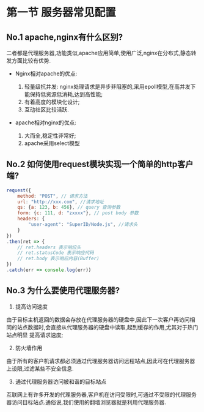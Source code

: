 # 第一节 服务器常见配置

## No.1 apache,nginx有什么区别?

二者都是代理服务器,功能类似,apache应用简单,使用广泛,nginx在分布式,静态转发方面比较有优势.

* Nginx相对apache的优点:

  1. 轻量级抗并发: nginx处理请求是异步非阻塞的,采用epoll模型,在高并发下能保持低资源低消耗,达到高性能;
  2. 有着高度的模块化设计;
  3. 互动社区比较活跃.

* apache相对nginx的优点:

  1. 大而全,稳定性非常好;
  2. apache采用select模型

## No.2 如何使用request模块实现一个简单的http客户端?

```js
request({
    method: "POST", // 请求方法
    url: "http://xxx.com", //请求地址
    qs: {a: 123, b: 456}, // query 查询参数
    form: {c: 111, d: "zxxxx"}, // post body 参数
    headers: {
        "user-agent": "SuperID/Node.js", //请求头
    }
})
.then(ret => {
    // ret.headers 表示响应头
    // ret.statusCode 表示响应代码
    // ret.body 表示响应内容(Buffer)
})
.catch(err => console.log(err))
```

## No.3 为什么要使用代理服务器?

1. 提高访问速度

由于目标主机返回的数据会存放在代理服务器的硬盘中,因此下一次客户再访问相同的站点数据时,会直接从代理服务器的硬盘中读取,起到缓存的作用,尤其对于热门站点明显 提高请求速度;

2. 防火墙作用

由于所有的客户机请求都必须通过代理服务器访问远程站点,因此可在代理服务器上设限,过滤某些不安全信息.

3. 通过代理服务器访问被和谐的目标站点

互联网上有许多开发的代理服务器,客户机在访问受限时,可通过不受限的代理服务器访问目标站点.通俗说,我们使用的翻墙浏览器就是利用代理服务器.
